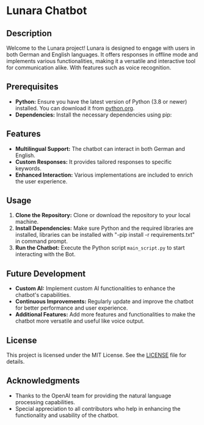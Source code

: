 # Lunara Chatbot

## Description

Welcome to the Lunara project! Lunara is designed to engage with users in both German and English languages. It offers responses in offline mode and implements various functionalities, making it a versatile and interactive tool for communication alike. With features such as voice recognition. 

## Prerequisites

- **Python:** Ensure you have the latest version of Python (3.8 or newer) installed. You can download it from [python.org](https://www.python.org/downloads/).
- **Dependencies:** Install the necessary dependencies using pip:


## Features

- **Multilingual Support:** The chatbot can interact in both German and English.
- **Custom Responses:** It provides tailored responses to specific keywords.
- **Enhanced Interaction:** Various implementations are included to enrich the user experience.

## Usage

1. **Clone the Repository:** Clone or download the repository to your local machine.
2. **Install Dependencies:** Make sure Python and the required libraries are installed, libraries can be installed with "-pip install -r requirements.txt" in command prompt.
3. **Run the Chatbot:** Execute the Python script `main_script.py` to start interacting with the Bot.

## Future Development

- **Custom AI:** Implement custom AI functionalities to enhance the chatbot's capabilities.
- **Continuous Improvements:** Regularly update and improve the chatbot for better performance and user experience.
- **Additional Features:** Add more features and functionalities to make the chatbot more versatile and useful like voice output.

## License

This project is licensed under the MIT License. See the [LICENSE](LICENSE) file for details.

## Acknowledgments

- Thanks to the OpenAI team for providing the natural language processing capabilities.
- Special appreciation to all contributors who help in enhancing the functionality and usability of the chatbot.
